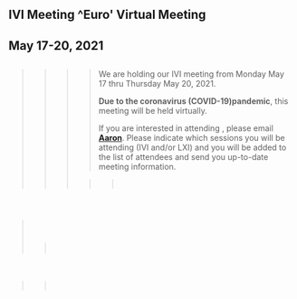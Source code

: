 <div id="rightCol0">

<div data-align="center">

## IVI Meeting ^Euro' Virtual Meeting

## May 17-20, 2021

</div>

> > > > ##   
> > > > 
> > > > We are holding our IVI meeting from Monday May 17 thru Thursday
> > > > May 20, 2021.
> > > > 
> > > > **Due to the coronavirus (COVID-19)pandemic**, this meeting will
> > > > be held virtually.
> > > > 
> > > > If you are interested in attending , please email
> > > > [**Aaron**](mailto:aaron.hall@ivifoundation.org). Please
> > > > indicate which sessions you will be attending (IVI and/or LXI)
> > > > and you will be added to the list of attendees and send you
> > > > up-to-date meeting information.
> > > 
> > > > >  

####  

>  
> 
> > ###  
> > 
> > > 

 

> >  

####  

#### 

####  

 

</div>
